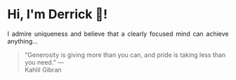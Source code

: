 # Hi, I'm Derrick 👋!
<p align="justify">I admire uniqueness and believe that a clearly focused mind can achieve anything...</p> 
<!-- #quote-start -->
<blockquote>&ldquo;Generosity is giving more than you can, and pride is taking less than you need.&rdquo; &mdash; <footer>Kahlil Gibran</footer></blockquote>
<!-- #quote-end -->
